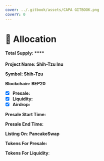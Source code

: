 ```yaml
---
cover: ../.gitbook/assets/CAPA GITBOOK.png
coverY: 0
---
```


# 🐶 Allocation

#### Total Supply: ****&#x20;

**Project Name: Shih-Tzu Inu**

**Symbol: Shih-Tzu**&#x20;

**Blockchain:** **BEP20**

* [x] **Presale:**&#x20;
* [x] **Liquidity:**&#x20;
* [x] **Airdrop:**&#x20;

**Presale Start Time:**&#x20;

**Presale End Time:**&#x20;

**Listing On**: **PancakeSwap**

**Tokens For Presale:**&#x20;

**Tokens For Liquidity**:&#x20;
